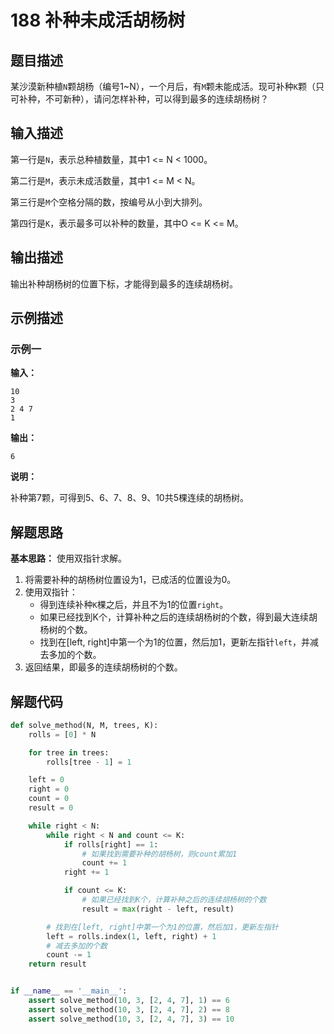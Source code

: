 # 188 补种未成活胡杨树

## 题目描述

某沙漠新种植`N`颗胡杨（编号1\~N），一个月后，有`M`颗未能成活。现可补种`K`颗（只可补种，不可新种），请问怎样补种，可以得到最多的连续胡杨树？

## 输入描述

第一行是`N`，表示总种植数量，其中1 <= N < 1000。

第二行是`M`，表示未成活数量，其中1 <= M < N。

第三行是`M`个空格分隔的数，按编号从小到大排列。

第四行是`K`，表示最多可以补种的数量，其中O <= K <= M。

## 输出描述

输出补种胡杨树的位置下标，才能得到最多的连续胡杨树。

## 示例描述

### 示例一

**输入：**

```text
10
3
2 4 7
1
```

**输出：**

```text
6
```

**说明：**

补种第7颗，可得到5、6、7、8、9、10共5棵连续的胡杨树。

## 解题思路

**基本思路：** 使用双指针求解。

1. 将需要补种的胡杨树位置设为1，已成活的位置设为0。
2. 使用双指针：
    - 得到连续补种`K`棵之后，并且不为1的位置`right`。
    - 如果已经找到K个，计算补种之后的连续胡杨树的个数，得到最大连续胡杨树的个数。
    - 找到在[left, right]中第一个为1的位置，然后加1，更新左指针`left`，并减去多加的个数。
3. 返回结果，即最多的连续胡杨树的个数。    

## 解题代码

```python
def solve_method(N, M, trees, K):
    rolls = [0] * N

    for tree in trees:
        rolls[tree - 1] = 1

    left = 0
    right = 0
    count = 0
    result = 0

    while right < N:
        while right < N and count <= K:
            if rolls[right] == 1:
                # 如果找到需要补种的胡杨树，则count累加1
                count += 1
            right += 1

            if count <= K:
                # 如果已经找到K个，计算补种之后的连续胡杨树的个数
                result = max(right - left, result)

        # 找到在[left, right]中第一个为1的位置，然后加1，更新左指针
        left = rolls.index(1, left, right) + 1
        # 减去多加的个数
        count -= 1
    return result


if __name__ == '__main__':
    assert solve_method(10, 3, [2, 4, 7], 1) == 6
    assert solve_method(10, 3, [2, 4, 7], 2) == 8
    assert solve_method(10, 3, [2, 4, 7], 3) == 10
```

